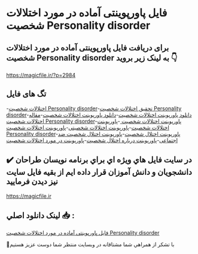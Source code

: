 # فایل پاورپوینتی آماده در مورد اختلالات شخصیت Personality disorder

## برای دریافت فایل پاورپوینتی آماده در مورد اختلالات شخصیت Personality disorder به لینک زیر بروید 👇

https://magicfile.ir/?p=2984

## تگ های فایل

-[اختلالات شخصیت Personality disorder](https://magicfile.ir/product/%d9%81%d8%a7%db%8c%d9%84-%d9%be%d8%a7%d9%88%d8%b1%d9%be%d9%88%db%8c%d9%86%d8%aa%db%8c-%d8%a2%d9%85%d8%a7%d8%af%d9%87-%d8%af%d8%b1-%d9%85%d9%88%d8%b1%d8%af-%d8%a7%d8%ae%d8%aa%d9%84%d8%a7%d9%84%d8%a7%d8%aa-%d8%b4%d8%ae%d8%b5%db%8c%d8%aa/)-[تحقیق اختلالات شخصیت Personality disorder](https://magicfile.ir/product/%d9%81%d8%a7%db%8c%d9%84-%d9%be%d8%a7%d9%88%d8%b1%d9%be%d9%88%db%8c%d9%86%d8%aa%db%8c-%d8%a2%d9%85%d8%a7%d8%af%d9%87-%d8%af%d8%b1-%d9%85%d9%88%d8%b1%d8%af-%d8%a7%d8%ae%d8%aa%d9%84%d8%a7%d9%84%d8%a7%d8%aa-%d8%b4%d8%ae%d8%b5%db%8c%d8%aa/)-[دانلود  پاورپوینت اختلالات شخصیت](https://magicfile.ir/product/%d9%81%d8%a7%db%8c%d9%84-%d9%be%d8%a7%d9%88%d8%b1%d9%be%d9%88%db%8c%d9%86%d8%aa%db%8c-%d8%a2%d9%85%d8%a7%d8%af%d9%87-%d8%af%d8%b1-%d9%85%d9%88%d8%b1%d8%af-%d8%a7%d8%ae%d8%aa%d9%84%d8%a7%d9%84%d8%a7%d8%aa-%d8%b4%d8%ae%d8%b5%db%8c%d8%aa/)-[دانلود پاورپوینت اختلالات شخصیت](https://magicfile.ir/product/%d9%81%d8%a7%db%8c%d9%84-%d9%be%d8%a7%d9%88%d8%b1%d9%be%d9%88%db%8c%d9%86%d8%aa%db%8c-%d8%a2%d9%85%d8%a7%d8%af%d9%87-%d8%af%d8%b1-%d9%85%d9%88%d8%b1%d8%af-%d8%a7%d8%ae%d8%aa%d9%84%d8%a7%d9%84%d8%a7%d8%aa-%d8%b4%d8%ae%d8%b5%db%8c%d8%aa/)-[مقاله اختلالات شخصیت Personality disorder](https://magicfile.ir/product/%d9%81%d8%a7%db%8c%d9%84-%d9%be%d8%a7%d9%88%d8%b1%d9%be%d9%88%db%8c%d9%86%d8%aa%db%8c-%d8%a2%d9%85%d8%a7%d8%af%d9%87-%d8%af%d8%b1-%d9%85%d9%88%d8%b1%d8%af-%d8%a7%d8%ae%d8%aa%d9%84%d8%a7%d9%84%d8%a7%d8%aa-%d8%b4%d8%ae%d8%b5%db%8c%d8%aa/)-[پاورپوینت اختلالات شخصیت ](https://magicfile.ir/product/%d9%81%d8%a7%db%8c%d9%84-%d9%be%d8%a7%d9%88%d8%b1%d9%be%d9%88%db%8c%d9%86%d8%aa%db%8c-%d8%a2%d9%85%d8%a7%d8%af%d9%87-%d8%af%d8%b1-%d9%85%d9%88%d8%b1%d8%af-%d8%a7%d8%ae%d8%aa%d9%84%d8%a7%d9%84%d8%a7%d8%aa-%d8%b4%d8%ae%d8%b5%db%8c%d8%aa/)-[پاورپوینت اختلالات شخصیت](https://magicfile.ir/product/%d9%81%d8%a7%db%8c%d9%84-%d9%be%d8%a7%d9%88%d8%b1%d9%be%d9%88%db%8c%d9%86%d8%aa%db%8c-%d8%a2%d9%85%d8%a7%d8%af%d9%87-%d8%af%d8%b1-%d9%85%d9%88%d8%b1%d8%af-%d8%a7%d8%ae%d8%aa%d9%84%d8%a7%d9%84%d8%a7%d8%aa-%d8%b4%d8%ae%d8%b5%db%8c%d8%aa/)-[پاورپوینت اختلالات شخصیتی](https://magicfile.ir/product/%d9%81%d8%a7%db%8c%d9%84-%d9%be%d8%a7%d9%88%d8%b1%d9%be%d9%88%db%8c%d9%86%d8%aa%db%8c-%d8%a2%d9%85%d8%a7%d8%af%d9%87-%d8%af%d8%b1-%d9%85%d9%88%d8%b1%d8%af-%d8%a7%d8%ae%d8%aa%d9%84%d8%a7%d9%84%d8%a7%d8%aa-%d8%b4%d8%ae%d8%b5%db%8c%d8%aa/)-[پاورپوینت اختلالات شخصیت Personality disorder](https://magicfile.ir/product/%d9%81%d8%a7%db%8c%d9%84-%d9%be%d8%a7%d9%88%d8%b1%d9%be%d9%88%db%8c%d9%86%d8%aa%db%8c-%d8%a2%d9%85%d8%a7%d8%af%d9%87-%d8%af%d8%b1-%d9%85%d9%88%d8%b1%d8%af-%d8%a7%d8%ae%d8%aa%d9%84%d8%a7%d9%84%d8%a7%d8%aa-%d8%b4%d8%ae%d8%b5%db%8c%d8%aa/)-[پاورپوینت اختلال شخصیت](https://magicfile.ir/product/%d9%81%d8%a7%db%8c%d9%84-%d9%be%d8%a7%d9%88%d8%b1%d9%be%d9%88%db%8c%d9%86%d8%aa%db%8c-%d8%a2%d9%85%d8%a7%d8%af%d9%87-%d8%af%d8%b1-%d9%85%d9%88%d8%b1%d8%af-%d8%a7%d8%ae%d8%aa%d9%84%d8%a7%d9%84%d8%a7%d8%aa-%d8%b4%d8%ae%d8%b5%db%8c%d8%aa/)-[پاورپوینت اختلال شخصیت ضد اجتماعی](https://magicfile.ir/product/%d9%81%d8%a7%db%8c%d9%84-%d9%be%d8%a7%d9%88%d8%b1%d9%be%d9%88%db%8c%d9%86%d8%aa%db%8c-%d8%a2%d9%85%d8%a7%d8%af%d9%87-%d8%af%d8%b1-%d9%85%d9%88%d8%b1%d8%af-%d8%a7%d8%ae%d8%aa%d9%84%d8%a7%d9%84%d8%a7%d8%aa-%d8%b4%d8%ae%d8%b5%db%8c%d8%aa/)-[پاورپوینت درباره اختلال شخصیت](https://magicfile.ir/product/%d9%81%d8%a7%db%8c%d9%84-%d9%be%d8%a7%d9%88%d8%b1%d9%be%d9%88%db%8c%d9%86%d8%aa%db%8c-%d8%a2%d9%85%d8%a7%d8%af%d9%87-%d8%af%d8%b1-%d9%85%d9%88%d8%b1%d8%af-%d8%a7%d8%ae%d8%aa%d9%84%d8%a7%d9%84%d8%a7%d8%aa-%d8%b4%d8%ae%d8%b5%db%8c%d8%aa/)-[پاورپوینت در مورد اختلالات شخصیت](https://magicfile.ir/product/%d9%81%d8%a7%db%8c%d9%84-%d9%be%d8%a7%d9%88%d8%b1%d9%be%d9%88%db%8c%d9%86%d8%aa%db%8c-%d8%a2%d9%85%d8%a7%d8%af%d9%87-%d8%af%d8%b1-%d9%85%d9%88%d8%b1%d8%af-%d8%a7%d8%ae%d8%aa%d9%84%d8%a7%d9%84%d8%a7%d8%aa-%d8%b4%d8%ae%d8%b5%db%8c%d8%aa/)

## ✔️ در سايت فايل هاي ويژه اي براي برنامه نويسان طراحان دانشجويان و دانش آموزان قرار داده ايم از بقيه فايل سايت نيز ديدن فرماييد

https://magicfile.ir


## لينک دانلود اصلي 📥 :

[فایل پاورپوینتی آماده در مورد اختلالات شخصیت Personality disorder](https://magicfile.ir/product/%d9%81%d8%a7%db%8c%d9%84-%d9%be%d8%a7%d9%88%d8%b1%d9%be%d9%88%db%8c%d9%86%d8%aa%db%8c-%d8%a2%d9%85%d8%a7%d8%af%d9%87-%d8%af%d8%b1-%d9%85%d9%88%d8%b1%d8%af-%d8%a7%d8%ae%d8%aa%d9%84%d8%a7%d9%84%d8%a7%d8%aa-%d8%b4%d8%ae%d8%b5%db%8c%d8%aa/) 


🙏با تشکر از همراهي شما مشتاقانه در وبسایت منتظر شما دوست عزیز هستیم

